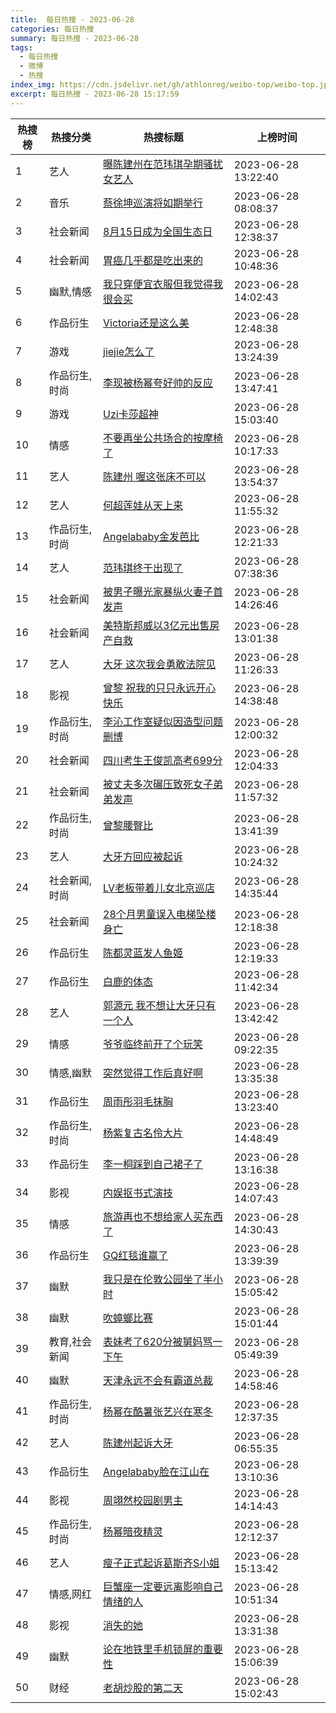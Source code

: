 ```yaml
---
title:  每日热搜 - 2023-06-28
categories: 每日热搜
summary: 每日热搜 - 2023-06-28
tags:
  - 每日热搜
  - 微博
  - 热搜
index_img: https://cdn.jsdelivr.net/gh/athlonreg/weibo-top/weibo-top.jpeg
excerpt: 每日热搜 - 2023-06-28 15:17:59
---
```


| 热搜榜 | 热搜分类 | 热搜标题 | 上榜时间 |
| --- | --- | --- | --- |
| 1 | 艺人 | [曝陈建州在范玮琪孕期骚扰女艺人](https://s.weibo.com/weibo%3Fq%3D%2523%E6%9B%9D%E9%99%88%E5%BB%BA%E5%B7%9E%E5%9C%A8%E8%8C%83%E7%8E%AE%E7%90%AA%E5%AD%95%E6%9C%9F%E9%AA%9A%E6%89%B0%E5%A5%B3%E8%89%BA%E4%BA%BA%2523) | 2023-06-28 13:22:40 | 
| 2 | 音乐 | [蔡徐坤巡演将如期举行](https://s.weibo.com/weibo%3Fq%3D%2523%E8%94%A1%E5%BE%90%E5%9D%A4%E5%B7%A1%E6%BC%94%E5%B0%86%E5%A6%82%E6%9C%9F%E4%B8%BE%E8%A1%8C%2523) | 2023-06-28 08:08:37 | 
| 3 | 社会新闻 | [8月15日成为全国生态日](https://s.weibo.com/weibo%3Fq%3D%25238%E6%9C%8815%E6%97%A5%E6%88%90%E4%B8%BA%E5%85%A8%E5%9B%BD%E7%94%9F%E6%80%81%E6%97%A5%2523) | 2023-06-28 12:38:37 | 
| 4 | 社会新闻 | [胃癌几乎都是吃出来的](https://s.weibo.com/weibo%3Fq%3D%2523%E8%83%83%E7%99%8C%E5%87%A0%E4%B9%8E%E9%83%BD%E6%98%AF%E5%90%83%E5%87%BA%E6%9D%A5%E7%9A%84%2523) | 2023-06-28 10:48:36 | 
| 5 | 幽默,情感 | [我只穿便宜衣服但我觉得我很会买](https://s.weibo.com/weibo%3Fq%3D%2523%E6%88%91%E5%8F%AA%E7%A9%BF%E4%BE%BF%E5%AE%9C%E8%A1%A3%E6%9C%8D%E4%BD%86%E6%88%91%E8%A7%89%E5%BE%97%E6%88%91%E5%BE%88%E4%BC%9A%E4%B9%B0%2523) | 2023-06-28 14:02:43 | 
| 6 | 作品衍生 | [Victoria还是这么美](https://s.weibo.com/weibo%3Fq%3D%2523Victoria%E8%BF%98%E6%98%AF%E8%BF%99%E4%B9%88%E7%BE%8E%2523) | 2023-06-28 12:48:38 | 
| 7 | 游戏 | [jiejie怎么了](https://s.weibo.com/weibo%3Fq%3D%2523jiejie%E6%80%8E%E4%B9%88%E4%BA%86%2523) | 2023-06-28 13:24:39 | 
| 8 | 作品衍生,时尚 | [李现被杨幂夸好帅的反应](https://s.weibo.com/weibo%3Fq%3D%2523%E6%9D%8E%E7%8E%B0%E8%A2%AB%E6%9D%A8%E5%B9%82%E5%A4%B8%E5%A5%BD%E5%B8%85%E7%9A%84%E5%8F%8D%E5%BA%94%2523) | 2023-06-28 13:47:41 | 
| 9 | 游戏 | [Uzi卡莎超神](https://s.weibo.com/weibo%3Fq%3D%2523Uzi%E5%8D%A1%E8%8E%8E%E8%B6%85%E7%A5%9E%2523) | 2023-06-28 15:03:40 | 
| 10 | 情感 | [不要再坐公共场合的按摩椅了](https://s.weibo.com/weibo%3Fq%3D%2523%E4%B8%8D%E8%A6%81%E5%86%8D%E5%9D%90%E5%85%AC%E5%85%B1%E5%9C%BA%E5%90%88%E7%9A%84%E6%8C%89%E6%91%A9%E6%A4%85%E4%BA%86%2523) | 2023-06-28 10:17:33 | 
| 11 | 艺人 | [陈建州 喔这张床不可以](https://s.weibo.com/weibo%3Fq%3D%2523%E9%99%88%E5%BB%BA%E5%B7%9E%20%E5%96%94%E8%BF%99%E5%BC%A0%E5%BA%8A%E4%B8%8D%E5%8F%AF%E4%BB%A5%2523) | 2023-06-28 13:54:37 | 
| 12 | 艺人 | [何超莲娃从天上来](https://s.weibo.com/weibo%3Fq%3D%2523%E4%BD%95%E8%B6%85%E8%8E%B2%E5%A8%83%E4%BB%8E%E5%A4%A9%E4%B8%8A%E6%9D%A5%2523) | 2023-06-28 11:55:32 | 
| 13 | 作品衍生,时尚 | [Angelababy金发芭比](https://s.weibo.com/weibo%3Fq%3D%2523Angelababy%E9%87%91%E5%8F%91%E8%8A%AD%E6%AF%94%2523) | 2023-06-28 12:21:33 | 
| 14 | 艺人 | [范玮琪终于出现了](https://s.weibo.com/weibo%3Fq%3D%2523%E8%8C%83%E7%8E%AE%E7%90%AA%E7%BB%88%E4%BA%8E%E5%87%BA%E7%8E%B0%E4%BA%86%2523) | 2023-06-28 07:38:36 | 
| 15 | 社会新闻 | [被男子曝光家暴纵火妻子首发声](https://s.weibo.com/weibo%3Fq%3D%2523%E8%A2%AB%E7%94%B7%E5%AD%90%E6%9B%9D%E5%85%89%E5%AE%B6%E6%9A%B4%E7%BA%B5%E7%81%AB%E5%A6%BB%E5%AD%90%E9%A6%96%E5%8F%91%E5%A3%B0%2523) | 2023-06-28 14:26:46 | 
| 16 | 社会新闻 | [美特斯邦威以3亿元出售房产自救](https://s.weibo.com/weibo%3Fq%3D%2523%E7%BE%8E%E7%89%B9%E6%96%AF%E9%82%A6%E5%A8%81%E4%BB%A53%E4%BA%BF%E5%85%83%E5%87%BA%E5%94%AE%E6%88%BF%E4%BA%A7%E8%87%AA%E6%95%91%2523) | 2023-06-28 13:01:38 | 
| 17 | 艺人 | [大牙 这次我会勇敢法院见](https://s.weibo.com/weibo%3Fq%3D%2523%E5%A4%A7%E7%89%99%20%E8%BF%99%E6%AC%A1%E6%88%91%E4%BC%9A%E5%8B%87%E6%95%A2%E6%B3%95%E9%99%A2%E8%A7%81%2523) | 2023-06-28 11:26:33 | 
| 18 | 影视 | [曾黎 祝我的只只永远开心快乐](https://s.weibo.com/weibo%3Fq%3D%2523%E6%9B%BE%E9%BB%8E%20%E7%A5%9D%E6%88%91%E7%9A%84%E5%8F%AA%E5%8F%AA%E6%B0%B8%E8%BF%9C%E5%BC%80%E5%BF%83%E5%BF%AB%E4%B9%90%2523) | 2023-06-28 14:38:48 | 
| 19 | 作品衍生,时尚 | [李沁工作室疑似因造型问题删博](https://s.weibo.com/weibo%3Fq%3D%2523%E6%9D%8E%E6%B2%81%E5%B7%A5%E4%BD%9C%E5%AE%A4%E7%96%91%E4%BC%BC%E5%9B%A0%E9%80%A0%E5%9E%8B%E9%97%AE%E9%A2%98%E5%88%A0%E5%8D%9A%2523) | 2023-06-28 12:00:32 | 
| 20 | 社会新闻 | [四川考生王俊凯高考699分](https://s.weibo.com/weibo%3Fq%3D%2523%E5%9B%9B%E5%B7%9D%E8%80%83%E7%94%9F%E7%8E%8B%E4%BF%8A%E5%87%AF%E9%AB%98%E8%80%83699%E5%88%86%2523) | 2023-06-28 12:04:33 | 
| 21 | 社会新闻 | [被丈夫多次碾压致死女子弟弟发声](https://s.weibo.com/weibo%3Fq%3D%2523%E8%A2%AB%E4%B8%88%E5%A4%AB%E5%A4%9A%E6%AC%A1%E7%A2%BE%E5%8E%8B%E8%87%B4%E6%AD%BB%E5%A5%B3%E5%AD%90%E5%BC%9F%E5%BC%9F%E5%8F%91%E5%A3%B0%2523) | 2023-06-28 11:57:32 | 
| 22 | 作品衍生,时尚 | [曾黎腰臀比](https://s.weibo.com/weibo%3Fq%3D%2523%E6%9B%BE%E9%BB%8E%E8%85%B0%E8%87%80%E6%AF%94%2523) | 2023-06-28 13:41:39 | 
| 23 | 艺人 | [大牙方回应被起诉](https://s.weibo.com/weibo%3Fq%3D%2523%E5%A4%A7%E7%89%99%E6%96%B9%E5%9B%9E%E5%BA%94%E8%A2%AB%E8%B5%B7%E8%AF%89%2523) | 2023-06-28 10:24:32 | 
| 24 | 社会新闻,时尚 | [LV老板带着儿女北京巡店](https://s.weibo.com/weibo%3Fq%3D%2523LV%E8%80%81%E6%9D%BF%E5%B8%A6%E7%9D%80%E5%84%BF%E5%A5%B3%E5%8C%97%E4%BA%AC%E5%B7%A1%E5%BA%97%2523) | 2023-06-28 14:35:44 | 
| 25 | 社会新闻 | [28个月男童误入电梯坠楼身亡](https://s.weibo.com/weibo%3Fq%3D%252328%E4%B8%AA%E6%9C%88%E7%94%B7%E7%AB%A5%E8%AF%AF%E5%85%A5%E7%94%B5%E6%A2%AF%E5%9D%A0%E6%A5%BC%E8%BA%AB%E4%BA%A1%2523) | 2023-06-28 12:18:38 | 
| 26 | 作品衍生 | [陈都灵蓝发人鱼姬](https://s.weibo.com/weibo%3Fq%3D%2523%E9%99%88%E9%83%BD%E7%81%B5%E8%93%9D%E5%8F%91%E4%BA%BA%E9%B1%BC%E5%A7%AC%2523) | 2023-06-28 12:19:33 | 
| 27 | 作品衍生 | [白鹿的体态](https://s.weibo.com/weibo%3Fq%3D%2523%E7%99%BD%E9%B9%BF%E7%9A%84%E4%BD%93%E6%80%81%2523) | 2023-06-28 11:42:34 | 
| 28 | 艺人 | [郭源元 我不想让大牙只有一个人](https://s.weibo.com/weibo%3Fq%3D%2523%E9%83%AD%E6%BA%90%E5%85%83%20%E6%88%91%E4%B8%8D%E6%83%B3%E8%AE%A9%E5%A4%A7%E7%89%99%E5%8F%AA%E6%9C%89%E4%B8%80%E4%B8%AA%E4%BA%BA%2523) | 2023-06-28 13:42:42 | 
| 29 | 情感 | [爷爷临终前开了个玩笑](https://s.weibo.com/weibo%3Fq%3D%2523%E7%88%B7%E7%88%B7%E4%B8%B4%E7%BB%88%E5%89%8D%E5%BC%80%E4%BA%86%E4%B8%AA%E7%8E%A9%E7%AC%91%2523) | 2023-06-28 09:22:35 | 
| 30 | 情感,幽默 | [突然觉得工作后真好啊](https://s.weibo.com/weibo%3Fq%3D%2523%E7%AA%81%E7%84%B6%E8%A7%89%E5%BE%97%E5%B7%A5%E4%BD%9C%E5%90%8E%E7%9C%9F%E5%A5%BD%E5%95%8A%2523) | 2023-06-28 13:35:38 | 
| 31 | 作品衍生 | [周雨彤羽毛抹胸](https://s.weibo.com/weibo%3Fq%3D%2523%E5%91%A8%E9%9B%A8%E5%BD%A4%E7%BE%BD%E6%AF%9B%E6%8A%B9%E8%83%B8%2523) | 2023-06-28 13:23:40 | 
| 32 | 作品衍生,时尚 | [杨紫复古名伶大片](https://s.weibo.com/weibo%3Fq%3D%2523%E6%9D%A8%E7%B4%AB%E5%A4%8D%E5%8F%A4%E5%90%8D%E4%BC%B6%E5%A4%A7%E7%89%87%2523) | 2023-06-28 14:48:49 | 
| 33 | 作品衍生 | [李一桐踩到自己裙子了](https://s.weibo.com/weibo%3Fq%3D%2523%E6%9D%8E%E4%B8%80%E6%A1%90%E8%B8%A9%E5%88%B0%E8%87%AA%E5%B7%B1%E8%A3%99%E5%AD%90%E4%BA%86%2523) | 2023-06-28 13:16:38 | 
| 34 | 影视 | [内娱抠书式演技](https://s.weibo.com/weibo%3Fq%3D%2523%E5%86%85%E5%A8%B1%E6%8A%A0%E4%B9%A6%E5%BC%8F%E6%BC%94%E6%8A%80%2523) | 2023-06-28 14:07:43 | 
| 35 | 情感 | [旅游再也不想给家人买东西了](https://s.weibo.com/weibo%3Fq%3D%2523%E6%97%85%E6%B8%B8%E5%86%8D%E4%B9%9F%E4%B8%8D%E6%83%B3%E7%BB%99%E5%AE%B6%E4%BA%BA%E4%B9%B0%E4%B8%9C%E8%A5%BF%E4%BA%86%2523) | 2023-06-28 14:30:43 | 
| 36 | 作品衍生 | [GQ红毯谁赢了](https://s.weibo.com/weibo%3Fq%3D%2523GQ%E7%BA%A2%E6%AF%AF%E8%B0%81%E8%B5%A2%E4%BA%86%2523) | 2023-06-28 13:39:39 | 
| 37 | 幽默 | [我只是在伦敦公园坐了半小时](https://s.weibo.com/weibo%3Fq%3D%2523%E6%88%91%E5%8F%AA%E6%98%AF%E5%9C%A8%E4%BC%A6%E6%95%A6%E5%85%AC%E5%9B%AD%E5%9D%90%E4%BA%86%E5%8D%8A%E5%B0%8F%E6%97%B6%2523) | 2023-06-28 15:05:42 | 
| 38 | 幽默 | [吹蟑螂比赛](https://s.weibo.com/weibo%3Fq%3D%2523%E5%90%B9%E8%9F%91%E8%9E%82%E6%AF%94%E8%B5%9B%2523) | 2023-06-28 15:01:44 | 
| 39 | 教育,社会新闻 | [表妹考了620分被舅妈骂一下午](https://s.weibo.com/weibo%3Fq%3D%2523%E8%A1%A8%E5%A6%B9%E8%80%83%E4%BA%86620%E5%88%86%E8%A2%AB%E8%88%85%E5%A6%88%E9%AA%82%E4%B8%80%E4%B8%8B%E5%8D%88%2523) | 2023-06-28 05:49:39 | 
| 40 | 幽默 | [天津永远不会有霸道总裁](https://s.weibo.com/weibo%3Fq%3D%2523%E5%A4%A9%E6%B4%A5%E6%B0%B8%E8%BF%9C%E4%B8%8D%E4%BC%9A%E6%9C%89%E9%9C%B8%E9%81%93%E6%80%BB%E8%A3%81%2523) | 2023-06-28 14:58:46 | 
| 41 | 作品衍生,时尚 | [杨幂在酷暑张艺兴在寒冬](https://s.weibo.com/weibo%3Fq%3D%2523%E6%9D%A8%E5%B9%82%E5%9C%A8%E9%85%B7%E6%9A%91%E5%BC%A0%E8%89%BA%E5%85%B4%E5%9C%A8%E5%AF%92%E5%86%AC%2523) | 2023-06-28 12:37:35 | 
| 42 | 艺人 | [陈建州起诉大牙](https://s.weibo.com/weibo%3Fq%3D%2523%E9%99%88%E5%BB%BA%E5%B7%9E%E8%B5%B7%E8%AF%89%E5%A4%A7%E7%89%99%2523) | 2023-06-28 06:55:35 | 
| 43 | 作品衍生 | [Angelababy脸在江山在](https://s.weibo.com/weibo%3Fq%3D%2523Angelababy%E8%84%B8%E5%9C%A8%E6%B1%9F%E5%B1%B1%E5%9C%A8%2523) | 2023-06-28 13:10:36 | 
| 44 | 影视 | [周翊然校园剧男主](https://s.weibo.com/weibo%3Fq%3D%2523%E5%91%A8%E7%BF%8A%E7%84%B6%E6%A0%A1%E5%9B%AD%E5%89%A7%E7%94%B7%E4%B8%BB%2523) | 2023-06-28 14:14:43 | 
| 45 | 作品衍生,时尚 | [杨幂暗夜精灵](https://s.weibo.com/weibo%3Fq%3D%2523%E6%9D%A8%E5%B9%82%E6%9A%97%E5%A4%9C%E7%B2%BE%E7%81%B5%2523) | 2023-06-28 12:12:37 | 
| 46 | 艺人 | [瘦子正式起诉葛斯齐S小姐](https://s.weibo.com/weibo%3Fq%3D%2523%E7%98%A6%E5%AD%90%E6%AD%A3%E5%BC%8F%E8%B5%B7%E8%AF%89%E8%91%9B%E6%96%AF%E9%BD%90S%E5%B0%8F%E5%A7%90%2523) | 2023-06-28 15:13:42 | 
| 47 | 情感,网红 | [巨蟹座一定要远离影响自己情绪的人](https://s.weibo.com/weibo%3Fq%3D%2523%E5%B7%A8%E8%9F%B9%E5%BA%A7%E4%B8%80%E5%AE%9A%E8%A6%81%E8%BF%9C%E7%A6%BB%E5%BD%B1%E5%93%8D%E8%87%AA%E5%B7%B1%E6%83%85%E7%BB%AA%E7%9A%84%E4%BA%BA%2523) | 2023-06-28 10:51:34 | 
| 48 | 影视 | [消失的她](https://s.weibo.com/weibo%3Fq%3D%2523%E6%B6%88%E5%A4%B1%E7%9A%84%E5%A5%B9%2523) | 2023-06-28 13:31:38 | 
| 49 | 幽默 | [论在地铁里手机锁屏的重要性](https://s.weibo.com/weibo%3Fq%3D%2523%E8%AE%BA%E5%9C%A8%E5%9C%B0%E9%93%81%E9%87%8C%E6%89%8B%E6%9C%BA%E9%94%81%E5%B1%8F%E7%9A%84%E9%87%8D%E8%A6%81%E6%80%A7%2523) | 2023-06-28 15:06:39 | 
| 50 | 财经 | [老胡炒股的第二天](https://s.weibo.com/weibo%3Fq%3D%2523%E8%80%81%E8%83%A1%E7%82%92%E8%82%A1%E7%9A%84%E7%AC%AC%E4%BA%8C%E5%A4%A9%2523) | 2023-06-28 15:02:43 | 
